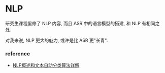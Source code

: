 # NLP

研究生课程里修了 NLP 内容, 而且 ASR 中的语言模型的搭建, 和 NLP 有相同之处.

对我来说, NLP 更大的魅力, 或许是比 ASR 更"长青".

### reference

- [NLP概述和文本自动分类算法详解](NLP概述和文本自动分类算法详解.pdf)
